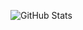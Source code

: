 ![GitHub Stats](https://github-readme-stats.vercel.app/api?username=Shuhratbek&show_icons=true&theme=radical&hide_border=false&include_all_commits=true&count_private=true)
